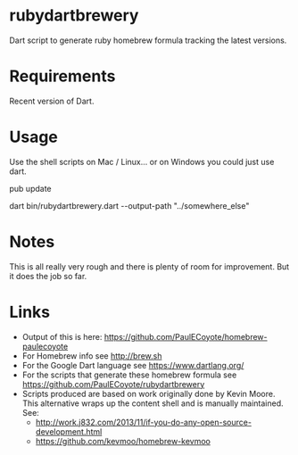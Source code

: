 rubydartbrewery
===============

Dart script to generate ruby homebrew formula tracking the latest versions.

Requirements
============
Recent version of Dart.

Usage
=====
Use the shell scripts on Mac / Linux... or on Windows you could just use dart.

pub update

dart bin/rubydartbrewery.dart --output-path "../somewhere_else"

Notes
=====

This is all really very rough and there is plenty of room for improvement. But it does the job so far.

Links
=====
* Output of this is here: https://github.com/PaulECoyote/homebrew-paulecoyote
* For Homebrew info see http://brew.sh
* For the Google Dart language see https://www.dartlang.org/
* For the scripts that generate these homebrew formula see https://github.com/PaulECoyote/rubydartbrewery
* Scripts produced are based on work originally done by Kevin Moore. This alternative wraps up the content shell and is manually maintained.  See: 
    * http://work.j832.com/2013/11/if-you-do-any-open-source-development.html
    * https://github.com/kevmoo/homebrew-kevmoo
    